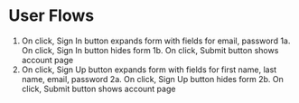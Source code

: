 # User Flows
1. On click, Sign In button expands form with fields for email, password
1a. On click, Sign In button hides form
1b. On click, Submit button shows account page
2. On click, Sign Up button expands form with fields for first name, last name, email, password
2a. On click, Sign Up button hides form
2b. On click, Submit button shows account page
